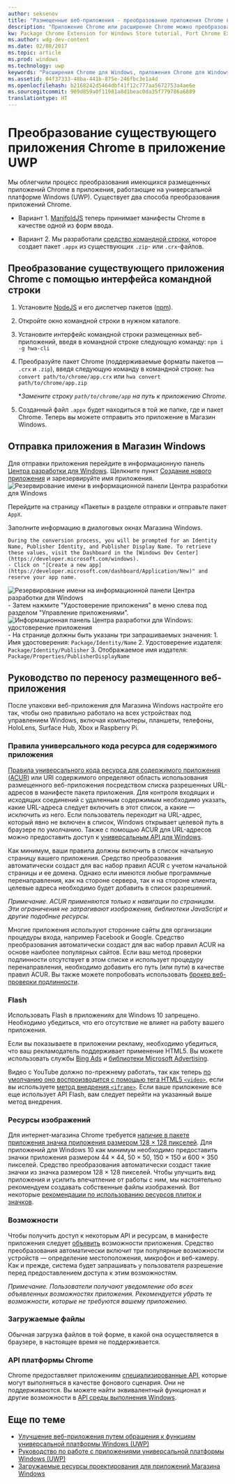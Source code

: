 ```yaml
---
author: seksenov
title: "Размещенные веб-приложения - преобразование приложения Chrome в приложение универсальной платформы Windows"
description: "Приложение Chrome или расширение Chrome можно преобразовать в приложение универсальной платформы Windows (UWP) для Магазина Windows."
kw: Package Chrome Extension for Windows Store tutorial, Port Chrome Extension to Windows 10, How to convert Chrome App to Windows, How to add Chrome Extension to Windows Store, hwa-cli, Hosted Web Apps Command Line Interface CLI Tool, Install Chrome Extension on Windows 10 Device, convert .crx to .AppX
ms.author: wdg-dev-content
ms.date: 02/08/2017
ms.topic: article
ms.prod: windows
ms.technology: uwp
keywords: "Расширения Chrome для Windows, приложения Chrome для Windows, hwa-cli, преобразование .crx в .AppX"
ms.assetid: 04f37333-48ba-441b-875e-246fbc3e1a4d
ms.openlocfilehash: b2168242d5464dbf41f12c777aa5672753a4ae6e
ms.sourcegitcommit: 909d859a0f11981a8d1beac0da35f779786a6889
translationtype: HT
---
```

# <a name="convert-your-existing-chrome-app-to-a-uwp-app"></a>Преобразование существующего приложения Chrome в приложение UWP

Мы облегчили процесс преобразования имеющихся размещенных приложений Chrome в приложения, работающие на универсальной платформе Windows (UWP). Существует два способа преобразования приложений Chrome.

- Вариант 1. [ManifoldJS](http://manifoldjs.com/) теперь принимает манифесты Chrome в качестве одной из форм ввода. 

- Вариант 2. Мы разработали [средство командной строки](https://github.com/MicrosoftEdge/hwa-cli), которое создает пакет `.appx` из существующих `.zip`- или `.crx`-файлов.

## <a name="convert-your-existing-chrome-app-using-the-command-line-interface"></a>Преобразование существующего приложения Chrome с помощью интерфейса командной строки

1. Установите [NodeJS](https://nodejs.org/en/) и его диспетчер пакетов ([npm](https://www.npmjs.com/)). 


2. Откройте окно командной строки в нужном каталоге.


3. Установите интерфейс командной строки размещенных веб-приложений, введя в командной строке следующую команду: `npm i -g hwa-cli`

4. Преобразуйте пакет Chrome (поддерживаемые форматы пакетов — `.crx` и `.zip`), введя следующую команду в командной строке: `hwa convert path/to/chrome/app.crx` или `hwa convert path/to/chrome/app.zip`

    **Замените строку `path/to/chrome/app` на путь к приложению Chrome.*
    
5. Созданный файл `.appx` будет находиться в той же папке, где и пакет Chrome. Теперь вы можете отправить это приложение в Магазин Windows. 

## <a name="uploading-your-app-to-the-windows-store"></a>Отправка приложения в Магазин Windows

Для отправки приложения перейдите в информационную панель [Центра разработки для Windows](https://developer.microsoft.com/windows). Щелкните пункт [Создание нового приложения](https://developer.microsoft.com/dashboard/Application/New) и зарезервируйте имя приложения.
![Резервирование имени в информационной панели Центра разработки для Windows](images/hwa-to-uwp/reserve_a_name.png)


Перейдите на страницу «Пакеты» в разделе отправки и отправьте пакет `AppX`.

Заполните информацию в диалоговых окнах Магазина Windows.

    During the conversion process, you will be prompted for an Identity Name, Publisher Identity, and Publisher Display Name. To retrieve these values, visit the Dashboard in the [Windows Dev Center](https://developer.microsoft.com/windows).
    - Click on "[Create a new app](https://developer.microsoft.com/dashboard/Application/New)" and reserve your app name.
![Резервирование имени на информационной панели Центра разработки для Windows](images/hwa-to-uwp/reserve_a_name.png)
    - Затем нажмите "Удостоверение приложения" в меню слева под разделом "Управление приложениями".
    ![Информационная панель Центра разработки для Windows: удостоверение приложения](images/hwa-to-uwp/app_identity.png)
    - На странице должны быть указаны три запрашиваемых значения: 
        1. Имя удостоверения: `Package/Identity/Name`
        2. Удостоверение издателя: `Package/Identity/Publisher`
        3. Отображаемое имя издателя: `Package/Properties/PublisherDisplayName`


## <a name="guide-for-migrating-your-hosted-web-app"></a>Руководство по переносу размещенного веб-приложения

После упаковки веб-приложения для Магазина Windows настройте его так, чтобы оно правильно работало на всех устройствах под управлением Windows, включая компьютеры, планшеты, телефоны, HoloLens, Surface Hub, Xbox и Raspberry Pi.

### <a name="application-content-uri-rules"></a>Правила универсального кода ресурса для содержимого приложения

[Правила универсального кода ресурса для содержимого приложения (ACUR)](./hwa-access-features.md) или URI содержимого определяют область использования размещенного веб-приложения посредством списка разрешенных URL-адресов в манифесте пакета приложения. Для контроля входящих и исходящих соединений с удаленным содержимым необходимо указать, какие URL-адреса следует включить в этот список, а какие — исключить из него. Если пользователь переходит на URL-адрес, который явно не включен в список, Windows открывает целевой путь в браузере по умолчанию. Также с помощью ACUR для URL-адресов можно предоставить доступ к [универсальным API для Windows](https://msdn.microsoft.com/library/windows/apps/br211377.aspx).

Как минимум, ваши правила должны включить в список начальную страницу вашего приложения. Средство преобразования автоматически создаст для вас набор правил ACUR с учетом начальной страницы и ее домена. Однако если имеются любые программные перенаправления, как на стороне сервера, так и на стороне клиента, целевые адреса необходимо будет добавить в список разрешений.

*Примечание. ACUR применяются только к навигации по страницам. Эти ограничения не затрагивают изображения, библиотеки JavaScript и другие подобные ресурсы.*

Многие приложения используют сторонние сайты для организации процедуры входа, например Facebook и Google. Средство преобразования автоматически создаст для вас набор правил ACUR на основе наиболее популярных сайтов. Если ваш метод проверки подлинности отсутствует в этом списке и использует процедуру перенаправления, необходимо добавить его путь (или пути) в качестве правил ACUR. Вы также можете попробовать использовать [брокер веб-проверки подлинности](./hwa-access-features.md).

### <a name="flash"></a>Flash

Использовать Flash в приложениях для Windows 10 запрещено. Необходимо убедиться, что его отсутствие не влияет на работу вашего приложения.

Если вы показываете в приложении рекламу, необходимо убедиться, что ваш рекламодатель поддерживает применение HTML5. Вы можете использовать службы [Bing Ads](https://bingads.microsoft.com/) и [библиотеки Microsoft Advertising](../monetize/display-ads-in-your-app.md). 

Видео с YouTube должно по-прежнему работать, так как теперь [по умолчанию оно воспроизводится с помощью тега HTML5 `<video>`](http://youtube-eng.blogspot.com/2015/01/youtube-now-defaults-to-html5_27.html), если вы используете [метод внедрения `<iframe>`](https://developers.google.com/youtube/iframe_api_reference). Если ваше приложение все еще использует API Flash, вам следует перейти на указанный выше метод внедрения.

### <a name="image-assets"></a>Ресурсы изображений

Для интернет-магазина Chrome требуется [наличие в пакете приложения значка приложения размером 128 × 128 пикселей](https://developer.chrome.com/webstore/images). Для приложений для Windows 10 как минимум необходимо предоставить значки приложения размером 44 × 44, 50 × 50, 150 × 150 и 600 × 350 пикселей. Средство преобразования автоматически создаст такие значки из значка размером 128 × 128 пикселей. Чтобы улучшить вид приложения и усилить впечатление от работы с ним, мы настоятельно рекомендуем создавать собственные файлы изображений. Вот некоторые [рекомендации по использованию ресурсов плиток и значков](https://msdn.microsoft.com/library/windows/apps/mt412102.aspx).

### <a name="capabilities"></a>Возможности

Чтобы получить доступ к некоторым API и ресурсам, в манифесте приложения следует [объявить](https://msdn.microsoft.com/windows/uwp/packaging/app-capability-declarations) возможности приложения. Средство преобразования автоматически включит три популярные возможности устройств — определение местоположения, микрофон и веб-камеру. Как и прежде, система будет запрашивать у пользователя разрешение перед предоставлением доступа к этим возможностям.

*Примечание. Пользователи получают уведомление обо всех объявленных возможностях приложения. Рекомендуется убрать те возможности, которые не требуются вашему приложению.*

### <a name="file-downloads"></a>Загружаемые файлы

Обычная загрузка файлов в той форме, в какой она осуществляется в браузере, в настоящее время не поддерживается.

### <a name="chrome-platform-apis"></a>API платформы Chrome

Chrome предоставляет приложениям [специализированные API](https://developer.chrome.com/apps/api_index), которые могут выполняться в качестве фонового сценария. Они не поддерживаются. Вы можете найти эквивалентный функционал и другие возможности в [API среды выполнения Windows](https://msdn.microsoft.com/library/windows/apps/br211377.aspx).

## <a name="related-topics"></a>Еще по теме

- [Улучшение веб-приложения путем обращения к функциям универсальной платформы Windows (UWP)](./hwa-access-features.md)
- [Руководство по работе с приложениями универсальной платформы Windows (UWP)](http://go.microsoft.com/fwlink/p/?LinkID=397871)
- [Загружаемые ресурсы проектирования для приложений Магазина Windows](https://msdn.microsoft.com/library/windows/apps/xaml/bg125377.aspx)
